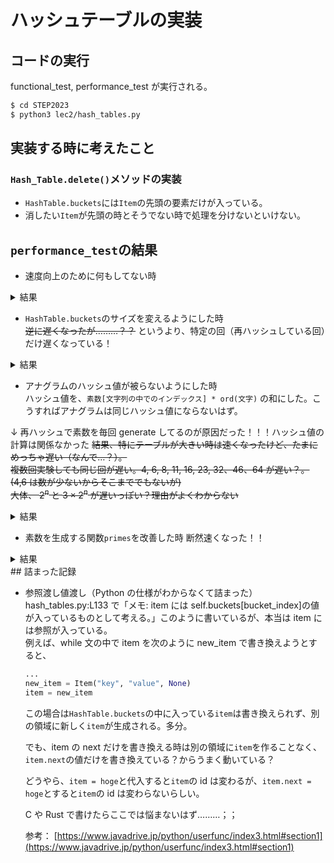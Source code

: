 # ハッシュテーブルの実装

## コードの実行

functional_test, performance_test が実行される。

```bash
$ cd STEP2023
$ python3 lec2/hash_tables.py
```

## 実装する時に考えたこと

### `Hash_Table.delete()`メソッドの実装

- `HashTable.buckets`には`Item`の先頭の要素だけが入っている。
- 消したい`Item`が先頭の時とそうでない時で処理を分けないといけない。

## `performance_test`の結果

- 速度向上のために何もしてない時

<details>
<summary>結果</summary>

```plaintext
0 0.660312
1 1.095681
2 1.860802
3 2.435335
4 2.555958
5 3.276788
6 4.741652
7 5.478837
8 5.912355
9 6.473634
10 8.073731
11 8.562101
12 10.462486
13 10.963499
14 10.591143
15 11.758178
16 12.265143
17 14.718922
18 14.366009
19 16.448385
20 16.213876
21 17.160734
22 17.496969
23 19.433719
24 19.718676
25 20.826736
26 20.793536
27 23.289840
28 24.698754
29 23.879254
30 25.356521
31 27.880226
32 27.427562
33 29.225758
34 29.759982
35 29.586485
```

</details>

- `HashTable.buckets`のサイズを変えるようにした時  
  ~~逆に遅くなったが………？？~~ というより、特定の回（再ハッシュしている回）だけ遅くなっている！

<details>
<summary>結果</summary>

```plaintext
0 1.574800
1 2.920624
2 3.277485
3 5.196481
4 8.880142
5 1.988053
6 15.133866
7 2.756293
8 27.428764
9 3.131195
10 3.782188
11 49.801697
12 4.942622
13 6.474186
14 7.205083
15 7.929710
16 77.086919
17 7.354232
18 8.338592
19 9.283118
20 10.203802
21 13.038966
22 12.576525
23 127.356637
24 11.320420
25 12.338452
26 13.416994
27 13.978654
28 18.021652
29 16.503718
30 17.598146
31 19.312600
32 230.027086
33 14.765075
34 16.269958
35 17.153248
36 18.833983
37 20.147837
38 21.301383
39 21.458964
40 23.014750
41 24.059343
42 23.638033
43 24.302826
44 25.098593
```

</details>

- アナグラムのハッシュ値が被らないようにした時  
  ハッシュ値を、`素数[文字列の中でのインデックス] * ord(文字)` の和にした。こうすればアナグラムは同じハッシュ値にならないはず。

↓ 再ハッシュで素数を毎回 generate してるのが原因だった！！！ハッシュ値の計算は関係なかった
~~結果、特にテーブルが大きい時は速くなったけど、たまにめっちゃ遅い（なんで…？）。  
複数回実験しても同じ回が遅い。4, 6, 8, 11, 16, 23, 32、46、64 が遅い？。(4,6 は数が少ないからそこまででもないが)  
大体、 $2^n$ と $3\times 2^n$ が遅いっぽい？理由がよくわからない~~

<details>
<summary>結果</summary>

```plaintext
0 1.379983
1 2.490573
2 2.684923
3 4.549165
4 7.974051
5 0.274093
6 13.905000
7 0.275785
8 23.338869
9 0.380769
10 0.388566
11 38.289691
12 0.419022
13 0.457176
14 0.607773
15 0.590497
16 67.458955
17 0.633343
18 0.745134
19 0.751797
20 0.840171
21 0.961780
22 1.128246
23 116.049816
24 0.980553
25 1.171199
26 1.761864
27 1.383858
28 1.379058
29 1.837608
30 1.734522
31 2.419661
32 201.146356
33 1.377503
34 1.425056
35 1.550843
36 1.636029
37 1.982195
38 1.826021
39 1.904260
40 1.939725
41 2.184146
42 2.156168
43 2.340021
44 2.457412
45 2.597594
46 343.678992
47 2.039397
48 2.527741
49 2.241917
50 2.392599
51 2.457391
52 2.389686
53 2.691497
54 2.520032
55 2.780514
56 2.795000
57 2.964537
58 3.107452
59 3.231171
60 3.777948
61 3.679710
62 3.635393
63 3.412034
64 607.620085
65 3.340562
66 3.105187
67 3.179212
68 3.419848
69 3.523608
70 3.345745
71 4.489627
72 3.676390
73 3.534659
74 3.762265
75 4.328017
76 4.102805
77 4.526649
78 4.241772
79 4.571237
80 4.288331
81 4.374119
82 4.386912
83 4.442426
84 4.572307
85 5.327547
86 4.841195
87 4.952042
88 4.929631
89 5.067853
90 1962.188853
91 39.314810
92 4.672023
93 909.389683
94 4.742826
95 455.588204
96 5.041136
97 5.137390
98 5.247458
99 5.333102
```

</details>

- 素数を生成する関数`primes`を改善した時
  断然速くなった！！

<details>
<summary>結果</summary>

```plaintext
0 0.131298
1 0.158004
2 0.186028
3 0.237647
4 0.286811
5 0.184906
6 0.413406
7 0.359298
8 0.703268
9 0.328361
10 0.370849
11 1.267931
12 0.442423
13 0.503983
14 0.722041
15 0.742332
16 2.887016
17 1.291803
18 1.441874
19 1.071824
20 0.990875
21 1.586090
22 1.673859
23 3.525240
24 1.507034
25 1.357046
26 2.482481
27 1.524082
28 1.423917
29 1.326809
30 2.431628
31 1.536620
32 5.140300
33 1.300885
34 1.412610
35 1.497996
36 1.605793
37 1.821845
38 1.818870
39 1.905769
40 1.990089
41 2.189681
42 2.245235
43 2.330290
44 2.460676
45 2.484595
46 4.474739
47 2.969979
48 4.070705
49 2.804703
50 2.622367
51 2.748312
52 2.717447
53 2.841926
54 2.906711
55 3.035345
56 3.119200
57 3.230581
58 3.256665
59 3.411830
60 3.943410
61 3.556858
62 3.638418
63 4.435501
64 8.452487
65 2.910517
66 3.020918
67 2.900349
68 3.230105
69 3.457851
70 3.478480
71 3.694610
72 3.724685
73 3.992257
74 3.957014
75 4.070650
76 3.975122
77 4.181801
78 4.386662
79 4.487157
80 5.107931
81 5.059451
82 5.045653
83 5.057372
84 5.122145
85 5.894415
86 5.273295
87 5.282699
88 5.402869
89 5.497138
90 12.406971
91 4.412449
92 4.585580
93 4.563742
94 4.805976
95 4.827622
96 5.168595
97 5.334325
98 5.370967
99 5.596052
```

</details>
## 詰まった記録

- 参照渡し値渡し（Python の仕様がわからなくて詰まった）  
  hash_tables.py:L133 で「メモ: item には self.buckets[bucket_index]の値が入っているものとして考える。」このように書いているが、本当は item には参照が入っている。  
  例えば、while 文の中で item を次のように new_item で書き換えようとすると、

  ```python
  ...
  new_item = Item("key", "value", None)
  item = new_item
  ```

  この場合は`HashTable.buckets`の中に入っている`item`は書き換えられず、別の領域に新しく`item`が生成される。多分。

  でも、item の next だけを書き換える時は別の領域に`item`を作ることなく、`item.next`の値だけを書き換えている？からうまく動いている？

  どうやら、`item = hoge`と代入すると`item`の id は変わるが、`item.next = hoge`とすると`item`の id は変わらないらしい。

  C や Rust で書けたらここでは悩まないはず………；；

  参考： [https://www.javadrive.jp/python/userfunc/index3.html#section1](https://www.javadrive.jp/python/userfunc/index3.html#section1)
